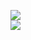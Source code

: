 [![](https://img.shields.io/badge/Made%20With-Github%20Spray-lightgrey.svg?style=for-the-badge&logo=github)](https://github.com/Annihil/github-spray#17862)  
[![](https://i.imgur.com/2DrTn0Z.gif)](https://github.com/Annihil/github-spray)